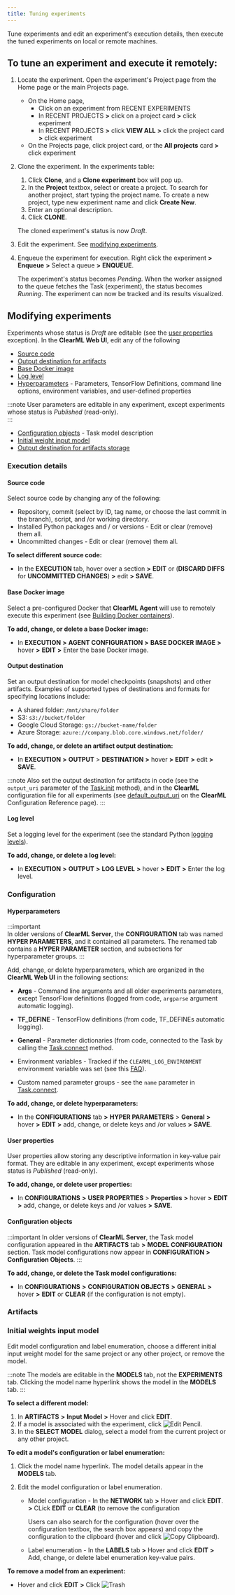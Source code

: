 ```yaml
---
title: Tuning experiments
---
```


Tune experiments and edit an experiment's execution details, then execute the tuned experiments on local or remote machines.

## To tune an experiment and execute it remotely:

1. Locate the experiment. Open the experiment's Project page from the Home page or the main Projects page.

    * On the Home page, 
      * Click on an experiment from RECENT EXPERIMENTS
      * In RECENT PROJECTS **>** click on a project card **>** click experiment
      * In RECENT PROJECTS **>** click **VIEW ALL** **>** click the project card **>** click experiment
    * On the Projects page, click project card, or the **All projects** card **>** click experiment
   
1. Clone the experiment. In the experiments table:

    1. Click **Clone**, and a **Clone experiment** box will pop up. 
    1. In the **Project** textbox, select or create a project. To search for another project, start typing the project name. 
       To create a new project, type new experiment name and click **Create New**.
    1. Enter an optional description.
    1. Click **CLONE**.

    The cloned experiment's status is now *Draft*.
    
1. Edit the experiment. See [modifying experiments](#modifying-experiments).
    
1. Enqueue the experiment for execution. Right click the experiment **>** **Enqueue** **>** Select a queue **>** 
   **ENQUEUE**. 

    The experiment's status becomes *Pending*. When the worker assigned to the queue fetches the Task (experiment), the 
   status becomes *Running*. The experiment can now be tracked and its results visualized.
    
## Modifying experiments

Experiments whose status is *Draft* are editable (see the [user properties](#user-properties) exception). In the **ClearML 
Web UI**, edit any of the following

* [Source code](#source-code)
* [Output destination for artifacts](#output-destination) 
* [Base Docker image](#base-docker-image)
* [Log level](#log-level)
* [Hyperparameters](#hyperparameters) - Parameters, TensorFlow Definitions, command line options, environment variables, and user-defined properties

:::note
User parameters are editable in any experiment, except experiments whose status is *Published* (read-only).  
:::

* [Configuration objects](#configuration-objects) - Task model description
* [Initial weight input model](#initial-weights-input-model)
* [Output destination for artifacts storage](#output-destination)

### Execution details



#### Source code

Select source code by changing any of the following: 

* Repository, commit (select by ID, tag name, or choose the last commit in the branch), script, and /or working directory.
* Installed Python packages and / or versions - Edit or clear (remove) them all.
* Uncommitted changes - Edit or clear (remove) them all.

**To select different source code:**

* In the **EXECUTION** tab, hover over a section **>** **EDIT** or (**DISCARD DIFFS** for **UNCOMMITTED CHANGES**) **>** 
  edit **>** **SAVE**.



#### Base Docker image
Select a pre-configured Docker that **ClearML Agent** will use to remotely execute this experiment (see [Building Docker containers](../clearml_agent.md#building-docker-containers)).

**To add, change, or delete a base Docker image:**

* In **EXECUTION** **>** **AGENT CONFIGURATION** **>** **BASE DOCKER IMAGE** **>** hover **>** **EDIT** **>** 
  Enter the base Docker image.



#### Output destination

Set an output destination for model checkpoints (snapshots) and other artifacts. Examples of supported types of destinations 
and formats for specifying locations include:

* A shared folder: `/mnt/share/folder`
* S3: `s3://bucket/folder`
* Google Cloud Storage: `gs://bucket-name/folder`
* Azure Storage: `azure://company.blob.core.windows.net/folder/`

**To add, change, or delete an artifact output destination:**
 
* In **EXECUTION** **>** **OUTPUT** > **DESTINATION** **>** hover **>** **EDIT** **>** edit **>** **SAVE**. 


:::note
Also set the output destination for artifacts in code (see the `output_uri` parameter of the 
[Task.init](../references/sdk/task.md#classmethod-initproject_namenone-task_namenone-task_typetasktypestraining-training-tagsnone-reuse_last_task_idtrue-continue_last_taskfalse-output_urinone-auto_connect_arg_parsertrue-auto_connect_frameworkstrue-auto_resource_monitoringtrue-auto_connect_streamstrue) 
method), and in the **ClearML** configuration file for all experiments (see [default_output_uri](../configs/clearml_conf#config_default_output_uri) 
on the **ClearML** Configuration Reference page).
:::

#### Log level

Set a logging level for the experiment (see the standard Python [logging levels](https://docs.python.org/3/howto/logging.html#logging-levels)). 

**To add, change, or delete a log level:**

* In **EXECUTION** **>** **OUTPUT** **>** **LOG LEVEL** **>** hover **>** **EDIT** **>** Enter the log level.

### Configuration



#### Hyperparameters

:::important  
In older versions of **ClearML Server**, the **CONFIGURATION** tab was named **HYPER PARAMETERS**, and it contained all 
parameters. The renamed tab contains a **HYPER PARAMETER** section, and subsections for hyperparameter groups.
:::

Add, change, or delete hyperparameters, which are organized in the **ClearML Web UI** in the following sections:

* **Args** - Command line arguments and all older experiments parameters, except TensorFlow definitions (logged from code, 
  `argparse` argument automatic logging).

* **TF_DEFINE** - TensorFlow definitions (from code, TF_DEFINEs automatic logging).

* **General** - Parameter dictionaries (from code, connected to the Task by calling the [Task.connect](../references/sdk/task.md#connect)
  method.

* Environment variables - Tracked if the `CLEARML_LOG_ENVIRONMENT` environment variable was set (see this [FAQ](../faq#track-env-vars)).

* Custom named parameter groups - see the `name` parameter in [Task.connect](../references/sdk/task.md#connectmutable-namenone).

**To add, change, or delete hyperparameters:**

* In the **CONFIGURATIONS** tab **>** **HYPER PARAMETERS** > **General** **>** hover **>** **EDIT** **>** add, change, 
  or delete keys and /or values **>** **SAVE**.



#### User properties 

User properties allow storing any descriptive information in key-value pair format. They are editable in any experiment, 
except experiments whose status is *Published* (read-only).

**To add, change, or delete user properties:**

* In **CONFIGURATIONS** **>** **USER PROPERTIES** > **Properties** **>** hover **>** **EDIT** **>** add, change, or delete 
  keys and /or values **>** **SAVE**.



#### Configuration objects

:::important
In older versions of **ClearML Server**, the Task model configuration appeared in the **ARTIFACTS** tab **>** **MODEL 
CONFIGURATION** section. Task model configurations now appear in **CONFIGURATION** **>** **Configuration Objects**.
:::

**To add, change, or delete the Task model configurations:**

* In **CONFIGURATIONS** **>** **CONFIGURATION OBJECTS** **>** **GENERAL** **>** hover **>** **EDIT** or **CLEAR** (if the 
  configuration is not empty).

### Artifacts

### Initial weights input model

Edit model configuration and label enumeration, choose a different initial input weight model for the same project or any 
other project, or remove the model. 

:::note
The models are editable in the **MODELS** tab, not the **EXPERIMENTS** tab. Clicking the model name hyperlink shows the 
model in the **MODELS** tab.
:::

**To select a different model:**

1. In **ARTIFACTS** **>** **Input Model** **>** Hover and click **EDIT**.
1. If a model is associated with the experiment, click <img src="/icons/ico-edit.svg" alt="Edit Pencil" className="icon size-md" />.
1. In the **SELECT MODEL** dialog, select a model from the current project or any other project.

**To edit a model's configuration or label enumeration:**

1. Click the model name hyperlink. The model details appear in the **MODELS** tab.
1. Edit the model configuration or label enumeration.

    * Model configuration - In the **NETWORK** tab **>** Hover and click **EDIT**. **>** CLick **EDIT** or **CLEAR** (to 
      remove the configuration
        
       Users can also search for the configuration (hover over the configuration textbox, the search box appears) and copy the 
      configuration to the clipboard (hover and click <img src="/icons/ico-clipboard.svg" alt="Copy Clipboard" className="icon size-md" />). 

    * Label enumeration - In the **LABELS** tab **>** Hover and click **EDIT** **>** Add, change, or delete label 
      enumeration key-value pairs.
    
**To remove a model from an experiment:**  

* Hover and click **EDIT** **>** Click <img src="/icons/ico-trash.svg" alt="Trash" className="icon size-md" />
